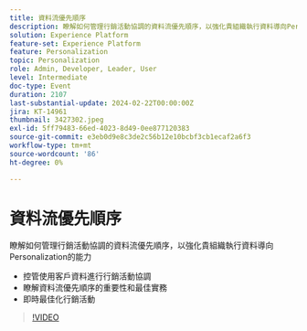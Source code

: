 ```yaml
---
title: 資料流優先順序
description: 瞭解如何管理行銷活動協調的資料流優先順序，以強化貴組織執行資料導向Personalization的能力 — 使用客戶資料控管行銷活動協調 — 瞭解資料流優先順序的重要性和最佳實務 — 即時最佳化行銷活動
solution: Experience Platform
feature-set: Experience Platform
feature: Personalization
topic: Personalization
role: Admin, Developer, Leader, User
level: Intermediate
doc-type: Event
duration: 2107
last-substantial-update: 2024-02-22T00:00:00Z
jira: KT-14961
thumbnail: 3427302.jpeg
exl-id: 5ff79483-66ed-4023-8d49-0ee877120383
source-git-commit: e3eb0d9e8c3de2c56b12e10bcbf3cb1ecaf2a6f3
workflow-type: tm+mt
source-wordcount: '86'
ht-degree: 0%

---
```


# 資料流優先順序

瞭解如何管理行銷活動協調的資料流優先順序，以強化貴組織執行資料導向Personalization的能力

- 控管使用客戶資料進行行銷活動協調
- 瞭解資料流優先順序的重要性和最佳實務
- 即時最佳化行銷活動

>[!VIDEO](https://video.tv.adobe.com/v/3427302/?learn=on)
